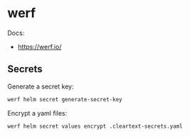 # werf

Docs:

- https://werf.io/

## Secrets

Generate a secret key:

```sh
werf helm secret generate-secret-key
```

Encrypt a yaml files:

```sh
werf helm secret values encrypt .cleartext-secrets.yaml
```
